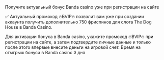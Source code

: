 Получите актуальный бонус  Banda casino уже при регистрации на сайте

✅ Актуальный промокод 🔥BVIP🔥 позволит вам уже при создании аккаунта получить дополнительно 750 фриспинов для слота The Dog House в Banda Casino.

Для активации бонуса в Banda casino, укажите промокод 🔥BVIP🔥 при регистрации на сайте, а затем подтвердите личные данные и только после этого впервые внесите деньги на игровой счет. 
Время на отыгрыш бонуса в Banda casino 3 дня
